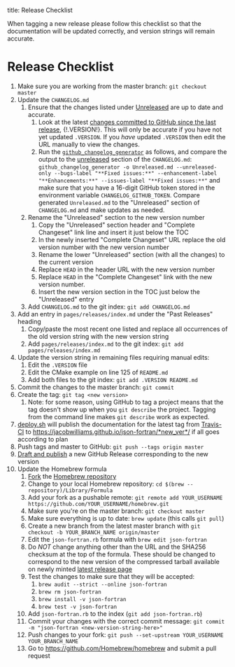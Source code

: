 title: Release Checklist

When tagging a new release please follow this checklist so that the
documentation will be updated correctly, and version strings will
remain accurate.

# Release Checklist

 1. Make sure you are working from the master branch: `git checkout master`
 1. Update the `CHANGELOG.md`
	 1. Ensure that the changes listed under
        [Unreleased](|url|/page/releases/index.html#unreleased) are up
        to date and accurate.
	     1. Look at the latest [changes committed to GitHub since the
            last release](https://github.com/jacobwilliams/json-fortran/compare/{!.VERSION!}...HEAD),
            {!.VERSION!}. This will only be accurate if you have
            not yet updated `.VERSION`. If you *have* updated
            `.VERSION` then edit the URL manually to view the
            changes.
		 1. Run the
            [`github_changelog_generator`](https://github.com/skywinder/github-changelog-generator)
            as follows, and compare the output to the
            [unreleased](|url|/page/releases/index.html#unreleased)
            section of the `CHANGELOG.md`:
			`github_changelog_generator -o Unreleased.md
            --unreleased-only --bugs-label "**Fixed issues:**"
            --enhancement-label "**Enhancements:**" --issues-label
            "**Fixed issues:**"` and make sure that you have a
            16-digit GitHub token stored in the environment variable
            `CHANGELOG_GITHUB_TOKEN`. Compare generated
            `Unreleased.md` to the "Unreleased" section of
            `CHANGELOG.md` and make updates as needed.
	 1. Rename the "Unreleased" section to the new version number
		 1. Copy the "Unreleased" section header and "Complete
            Changeset" link line and insert it just below the TOC
		 1. In the newly inserted "Complete Changeset" URL replace the
            old version number with the new version number
	     1. Rename the lower "Unreleased" section (with all the
            changes) to the current version
		 1. Replace `HEAD` in the header URL with the new version
            number
		 1. Replace `HEAD` in the "Complete Changeset" link with the
		    new version number.
		 1. Insert the new version section in the TOC just below the
            "Unreleased" entry
	 1. Add `CHANGELOG.md` to the git index: `git add CHANGELOG.md`
 1. Add an entry in `pages/releases/index.md` under the "Past
    Releases" heading
     1. Copy/paste the most recent one listed and replace all
        occurrences of the old version string with the new version
        string
	 1. Add `pages/releases/index.md` to the git index: `git add pages/releases/index.md`
 1. Update the version string in remaining files requiring manual edits:
     1. Edit the `.VERSION` file
     1. Edit the CMake example on line 125 of `README.md`
	 1. Add both files to the git index: `git add .VERSION
     README.md`
 1. Commit the changes to the master branch: `git commit`
 1. Create the tag: `git tag <new version>`
     1. Note: for some reason, using GitHub to tag a project means that the tag doesn't show up when you `git describe` the project. Tagging from the command line makes `git describe` work as expected.
 1. [deploy.sh](deploy.sh.html) will publish the documentation for the
    latest tag from
    [Travis-CI](https://travis-ci.com/jacobwilliams/json-fortran) to
    https://jacobwilliams.github.io/json-fortran/*new_ver*/ if all
    goes according to plan
 1. Push tags and master to GitHub: `git push --tags origin master`
 1. [Draft and publish](https://github.com/jacobwilliams/json-fortran/releases/new)
    a new GitHub Release corresponding to the new version
 1. Update the Homebrew formula
     1. [Fork](https://github.com/Homebrew/homebrew#fork-destination-box)
        the
        [Homebrew repository](https://github.com/Homebrew/homebrew)
	 1. Change to your local Homebrew repository: `cd $(brew
        --repository)/Library/Formula`
	 1. Add your fork as a pushable remote: `git remote add
        YOUR_USERNAME https://github.com/YOUR_USERNAME/homebrew.git`
	 1. Make sure you're on the master branch: `git checkout master`
	 1. Make sure everything is up to date: `brew update` (this calls
        `git pull`)
	 1. Create a new branch from the latest master branch with `git
        checkout -b YOUR_BRANCH_NAME origin/master`
	 1. Edit the `json-fortran.rb` formula with `brew edit
        json-fortran`
	 1. Do *NOT* change anything other than the URL and the SHA256
        checksum at the top of the formula. These should be changed to
        correspond to the new version of the compressed tarball
        available on newly minted
        [latest release page](https://github.com/jacobwilliams/json-fortran/releases/latest)
	 1. Test the changes to make sure that they will be accepted:
         1. `brew audit --strict --online json-fortran`
		 1. `brew rm json-fortran`
		 1. `brew install -v json-fortran`
		 1. `brew test -v json-fortran`
	 1. Add `json-fortran.rb` to the index (`git add json-fortran.rb`)
	 1. Commit your changes with the correct commit message: `git
        commit -m "json-fortran <new-version-string-here>"`
	 1. Push changes to your fork: `git push --set-upstream
        YOUR_USERNAME YOUR_BRANCH_NAME`
     1. Go to <https://github.com/Homebrew/homebrew> and submit a pull
        request
